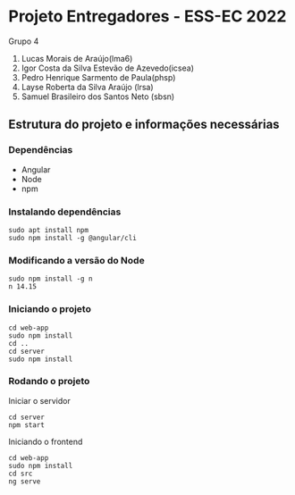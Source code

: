 # Projeto Entregadores - ESS-EC 2022 

Grupo 4
1. Lucas Morais de Araújo(lma6)
2. Igor Costa da Silva Estevão de Azevedo(icsea) 
3. Pedro Henrique Sarmento de Paula(phsp)
4. Layse Roberta da Silva Araújo (lrsa)
5. Samuel Brasileiro dos Santos Neto (sbsn)


## Estrutura do projeto e informações necessárias

### Dependências

- Angular
- Node 
- npm

### Instalando dependências 
```
sudo apt install npm
sudo npm install -g @angular/cli
```

### Modificando a versão do Node
```
sudo npm install -g n
n 14.15
```

### Iniciando o projeto
```
cd web-app
sudo npm install
cd ..
cd server
sudo npm install
```
### Rodando o projeto
Iniciar o servidor
```
cd server
npm start
```
Iniciando o frontend
```
cd web-app
sudo npm install 
cd src
ng serve
```
